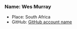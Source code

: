 ### Name: Wes Murray
- Place: South Africa
- GitHub: [GitHub account name](https://github.com/getwes)